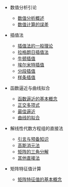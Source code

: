 * 数值分析引论
    * [数值分析概述](a-引论/1-概述.md)
    * [数值计算的误差](a-引论/2-误差.md)

* 插值法
    * [插值法的一般理论](b-插值/01-理论.md)
    * [拉格朗日插值法](b-插值/02-拉格朗日.md)
    * [牛顿插值](b-插值/03-牛顿.md)
    * [埃尔米特插值](b-插值/04-艾尔米特.md)
    * [分段插值](b-插值/05-分段.md)
    * [样条插值](b-插值/06-样条.md)
* 函数逼近与曲线拟合
    * [函数逼近的基本概念](c-逼近/1-基本.md)
    * [正交多项式](c-逼近/2-正交.md)
    * [最佳逼近](c-逼近/3-平方.md)
    * [曲线的拟合](c-逼近/4-拟合.md)
* 解线性代数方程组的直接法
    * [引言与预备知识](e-直接/1-基本.md)
    * [高斯消元法](e-直接/2-高斯.md)
    * [矩阵的三角分解](e-直接/3-三角.md)
    * [其他直接法](e-直接/4-其他.md)
* 矩阵特征值计算
    * [矩阵特征值的基本概念](h-特征值/1-基本.md)





